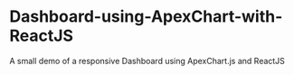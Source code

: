 # Dashboard-using-ApexChart-with-ReactJS
A small demo of a responsive Dashboard using ApexChart.js and ReactJS

